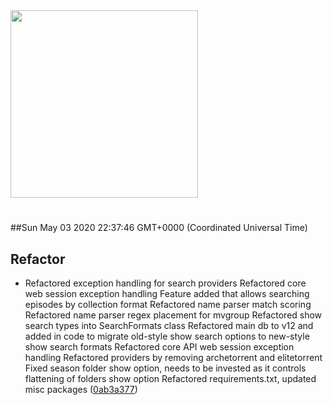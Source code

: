 <img width="300px" src="https://sickrage.ca/img/logo-stacked.png" />

# 

##Sun May 03 2020 22:37:46 GMT+0000 (Coordinated Universal Time)


## Refactor
  - Refactored exception handling for search providers Refactored core web session exception handling Feature added that allows searching episodes by collection format Refactored name parser match scoring Refactored name parser regex placement for mvgroup Refactored show search types into SearchFormats class Refactored main db to v12 and added in code to migrate old-style show search options to new-style show search formats Refactored core API web session exception handling Refactored providers by removing archetorrent and elitetorrent Fixed season folder show option, needs to be invested as it controls flattening of folders show option Refactored requirements.txt, updated misc packages
  ([0ab3a377](https://gitlab-ci-token:eSBzxpysjPkds1xv4YeK@git.sickrage.ca/SiCKRAGE/sickrage/commit/0ab3a3777c4210ebba5c2e10baabcbc4caf89015))




